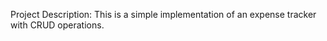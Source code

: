 Project Description: This is a simple implementation of an expense tracker with CRUD operations.<br>

